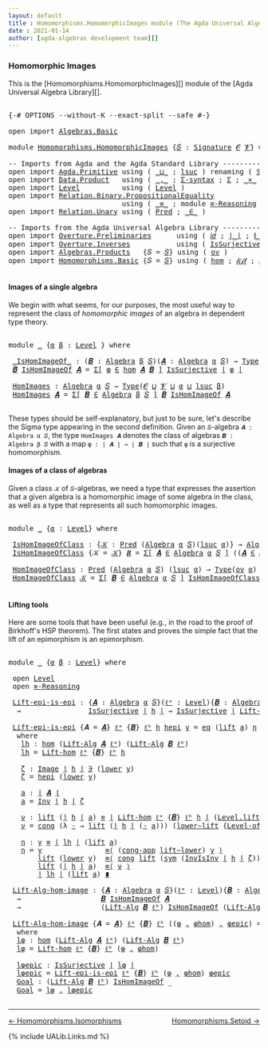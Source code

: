 ```yaml
---
layout: default
title : Homomorphisms.HomomorphicImages module (The Agda Universal Algebra Library)
date : 2021-01-14
author: [agda-algebras development team][]
---
```


### <a id="homomorphic-images">Homomorphic Images</a>

This is the [Homomorphisms.HomomorphicImages][] module of the [Agda Universal Algebra Library][].

<pre class="Agda">

<a id="339" class="Symbol">{-#</a> <a id="343" class="Keyword">OPTIONS</a> <a id="351" class="Pragma">--without-K</a> <a id="363" class="Pragma">--exact-split</a> <a id="377" class="Pragma">--safe</a> <a id="384" class="Symbol">#-}</a>

<a id="389" class="Keyword">open</a> <a id="394" class="Keyword">import</a> <a id="401" href="Algebras.Basic.html" class="Module">Algebras.Basic</a>

<a id="417" class="Keyword">module</a> <a id="424" href="Homomorphisms.HomomorphicImages.html" class="Module">Homomorphisms.HomomorphicImages</a> <a id="456" class="Symbol">{</a><a id="457" href="Homomorphisms.HomomorphicImages.html#457" class="Bound">𝑆</a> <a id="459" class="Symbol">:</a> <a id="461" href="Algebras.Basic.html#3566" class="Function">Signature</a> <a id="471" href="Algebras.Basic.html#1140" class="Generalizable">𝓞</a> <a id="473" href="Algebras.Basic.html#1142" class="Generalizable">𝓥</a><a id="474" class="Symbol">}</a> <a id="476" class="Keyword">where</a>

<a id="483" class="Comment">-- Imports from Agda and the Agda Standard Library ------------------------------------------</a>
<a id="577" class="Keyword">open</a> <a id="582" class="Keyword">import</a> <a id="589" href="Agda.Primitive.html" class="Module">Agda.Primitive</a> <a id="604" class="Keyword">using</a> <a id="610" class="Symbol">(</a> <a id="612" href="Agda.Primitive.html#810" class="Primitive Operator">_⊔_</a> <a id="616" class="Symbol">;</a> <a id="618" href="Agda.Primitive.html#780" class="Primitive">lsuc</a> <a id="623" class="Symbol">)</a> <a id="625" class="Keyword">renaming</a> <a id="634" class="Symbol">(</a> <a id="636" href="Agda.Primitive.html#326" class="Primitive">Set</a> <a id="640" class="Symbol">to</a> <a id="643" class="Primitive">Type</a> <a id="648" class="Symbol">)</a>
<a id="650" class="Keyword">open</a> <a id="655" class="Keyword">import</a> <a id="662" href="Data.Product.html" class="Module">Data.Product</a>   <a id="677" class="Keyword">using</a> <a id="683" class="Symbol">(</a> <a id="685" href="Agda.Builtin.Sigma.html#236" class="InductiveConstructor Operator">_,_</a> <a id="689" class="Symbol">;</a> <a id="691" href="Data.Product.html#916" class="Function">Σ-syntax</a> <a id="700" class="Symbol">;</a> <a id="702" href="Agda.Builtin.Sigma.html#166" class="Record">Σ</a> <a id="704" class="Symbol">;</a> <a id="706" href="Data.Product.html#1167" class="Function Operator">_×_</a> <a id="710" class="Symbol">)</a>
<a id="712" class="Keyword">open</a> <a id="717" class="Keyword">import</a> <a id="724" href="Level.html" class="Module">Level</a>          <a id="739" class="Keyword">using</a> <a id="745" class="Symbol">(</a> <a id="747" href="Agda.Primitive.html#597" class="Postulate">Level</a> <a id="753" class="Symbol">)</a>
<a id="755" class="Keyword">open</a> <a id="760" class="Keyword">import</a> <a id="767" href="Relation.Binary.PropositionalEquality.html" class="Module">Relation.Binary.PropositionalEquality</a>
                           <a id="832" class="Keyword">using</a> <a id="838" class="Symbol">(</a> <a id="840" href="Agda.Builtin.Equality.html#151" class="Datatype Operator">_≡_</a> <a id="844" class="Symbol">;</a> <a id="846" class="Keyword">module</a> <a id="853" href="Relation.Binary.PropositionalEquality.Core.html#2708" class="Module">≡-Reasoning</a> <a id="865" class="Symbol">;</a> <a id="867" href="Relation.Binary.PropositionalEquality.Core.html#1130" class="Function">cong</a> <a id="872" class="Symbol">;</a> <a id="874" href="Relation.Binary.PropositionalEquality.Core.html#1461" class="Function">cong-app</a> <a id="883" class="Symbol">;</a> <a id="885" href="Relation.Binary.PropositionalEquality.Core.html#1684" class="Function">sym</a> <a id="889" class="Symbol">)</a>
<a id="891" class="Keyword">open</a> <a id="896" class="Keyword">import</a> <a id="903" href="Relation.Unary.html" class="Module">Relation.Unary</a> <a id="918" class="Keyword">using</a> <a id="924" class="Symbol">(</a> <a id="926" href="Relation.Unary.html#1101" class="Function">Pred</a> <a id="931" class="Symbol">;</a> <a id="933" href="Relation.Unary.html#1523" class="Function Operator">_∈_</a> <a id="937" class="Symbol">)</a>

<a id="940" class="Comment">-- Imports from the Agda Universal Algebra Library ------------------------------------------</a>
<a id="1034" class="Keyword">open</a> <a id="1039" class="Keyword">import</a> <a id="1046" href="Overture.Preliminaries.html" class="Module">Overture.Preliminaries</a>      <a id="1074" class="Keyword">using</a> <a id="1080" class="Symbol">(</a> <a id="1082" href="Overture.Preliminaries.html#5330" class="Function">𝑖𝑑</a> <a id="1085" class="Symbol">;</a> <a id="1087" href="Overture.Preliminaries.html#4227" class="Function Operator">∣_∣</a> <a id="1091" class="Symbol">;</a> <a id="1093" href="Overture.Preliminaries.html#4265" class="Function Operator">∥_∥</a> <a id="1097" class="Symbol">;</a> <a id="1099" href="Overture.Preliminaries.html#8640" class="Function">lower∼lift</a> <a id="1110" class="Symbol">;</a> <a id="1112" href="Overture.Preliminaries.html#8564" class="Function">lift∼lower</a> <a id="1123" class="Symbol">)</a>
<a id="1125" class="Keyword">open</a> <a id="1130" class="Keyword">import</a> <a id="1137" href="Overture.Inverses.html" class="Module">Overture.Inverses</a>           <a id="1165" class="Keyword">using</a> <a id="1171" class="Symbol">(</a> <a id="1173" href="Overture.Inverses.html#3317" class="Function">IsSurjective</a> <a id="1186" class="Symbol">;</a> <a id="1188" href="Overture.Inverses.html#1261" class="Datatype Operator">Image_∋_</a> <a id="1197" class="Symbol">;</a> <a id="1199" href="Overture.Inverses.html#1861" class="Function">Inv</a> <a id="1203" class="Symbol">;</a> <a id="1205" href="Overture.Inverses.html#2024" class="Function">InvIsInv</a> <a id="1214" class="Symbol">;</a> <a id="1216" href="Overture.Inverses.html#1309" class="InductiveConstructor">eq</a> <a id="1219" class="Symbol">)</a>
<a id="1221" class="Keyword">open</a> <a id="1226" class="Keyword">import</a> <a id="1233" href="Algebras.Products.html" class="Module">Algebras.Products</a>   <a id="1253" class="Symbol">{</a><a id="1254" class="Argument">𝑆</a> <a id="1256" class="Symbol">=</a> <a id="1258" href="Homomorphisms.HomomorphicImages.html#457" class="Bound">𝑆</a><a id="1259" class="Symbol">}</a> <a id="1261" class="Keyword">using</a> <a id="1267" class="Symbol">(</a> <a id="1269" href="Algebras.Products.html#2982" class="Function">ov</a> <a id="1272" class="Symbol">)</a>
<a id="1274" class="Keyword">open</a> <a id="1279" class="Keyword">import</a> <a id="1286" href="Homomorphisms.Basic.html" class="Module">Homomorphisms.Basic</a> <a id="1306" class="Symbol">{</a><a id="1307" class="Argument">𝑆</a> <a id="1309" class="Symbol">=</a> <a id="1311" href="Homomorphisms.HomomorphicImages.html#457" class="Bound">𝑆</a><a id="1312" class="Symbol">}</a> <a id="1314" class="Keyword">using</a> <a id="1320" class="Symbol">(</a> <a id="1322" href="Homomorphisms.Basic.html#3096" class="Function">hom</a> <a id="1326" class="Symbol">;</a> <a id="1328" href="Homomorphisms.Basic.html#4588" class="Function">𝓁𝒾𝒻𝓉</a> <a id="1333" class="Symbol">;</a> <a id="1335" href="Homomorphisms.Basic.html#4677" class="Function">𝓁ℴ𝓌ℯ𝓇</a> <a id="1341" class="Symbol">;</a> <a id="1343" href="Homomorphisms.Basic.html#4770" class="Function">Lift-hom</a> <a id="1352" class="Symbol">)</a>

</pre>


#### <a id="images-of-a-single-algebra">Images of a single algebra</a>

We begin with what seems, for our purposes, the most useful way to represent the class of *homomorphic images* of an algebra in dependent type theory.

<pre class="Agda">

<a id="1606" class="Keyword">module</a> <a id="1613" href="Homomorphisms.HomomorphicImages.html#1613" class="Module">_</a> <a id="1615" class="Symbol">{</a><a id="1616" href="Homomorphisms.HomomorphicImages.html#1616" class="Bound">α</a> <a id="1618" href="Homomorphisms.HomomorphicImages.html#1618" class="Bound">β</a> <a id="1620" class="Symbol">:</a> <a id="1622" href="Agda.Primitive.html#597" class="Postulate">Level</a> <a id="1628" class="Symbol">}</a> <a id="1630" class="Keyword">where</a>

 <a id="1638" href="Homomorphisms.HomomorphicImages.html#1638" class="Function Operator">_IsHomImageOf_</a> <a id="1653" class="Symbol">:</a> <a id="1655" class="Symbol">(</a><a id="1656" href="Homomorphisms.HomomorphicImages.html#1656" class="Bound">𝑩</a> <a id="1658" class="Symbol">:</a> <a id="1660" href="Algebras.Basic.html#6008" class="Function">Algebra</a> <a id="1668" href="Homomorphisms.HomomorphicImages.html#1618" class="Bound">β</a> <a id="1670" href="Homomorphisms.HomomorphicImages.html#457" class="Bound">𝑆</a><a id="1671" class="Symbol">)(</a><a id="1673" href="Homomorphisms.HomomorphicImages.html#1673" class="Bound">𝑨</a> <a id="1675" class="Symbol">:</a> <a id="1677" href="Algebras.Basic.html#6008" class="Function">Algebra</a> <a id="1685" href="Homomorphisms.HomomorphicImages.html#1616" class="Bound">α</a> <a id="1687" href="Homomorphisms.HomomorphicImages.html#457" class="Bound">𝑆</a><a id="1688" class="Symbol">)</a> <a id="1690" class="Symbol">→</a> <a id="1692" href="Homomorphisms.HomomorphicImages.html#643" class="Primitive">Type</a> <a id="1697" class="Symbol">_</a>
 <a id="1700" href="Homomorphisms.HomomorphicImages.html#1700" class="Bound">𝑩</a> <a id="1702" href="Homomorphisms.HomomorphicImages.html#1638" class="Function Operator">IsHomImageOf</a> <a id="1715" href="Homomorphisms.HomomorphicImages.html#1715" class="Bound">𝑨</a> <a id="1717" class="Symbol">=</a> <a id="1719" href="Data.Product.html#916" class="Function">Σ[</a> <a id="1722" href="Homomorphisms.HomomorphicImages.html#1722" class="Bound">φ</a> <a id="1724" href="Data.Product.html#916" class="Function">∈</a> <a id="1726" href="Homomorphisms.Basic.html#3096" class="Function">hom</a> <a id="1730" href="Homomorphisms.HomomorphicImages.html#1715" class="Bound">𝑨</a> <a id="1732" href="Homomorphisms.HomomorphicImages.html#1700" class="Bound">𝑩</a> <a id="1734" href="Data.Product.html#916" class="Function">]</a> <a id="1736" href="Overture.Inverses.html#3317" class="Function">IsSurjective</a> <a id="1749" href="Overture.Preliminaries.html#4227" class="Function Operator">∣</a> <a id="1751" href="Homomorphisms.HomomorphicImages.html#1722" class="Bound">φ</a> <a id="1753" href="Overture.Preliminaries.html#4227" class="Function Operator">∣</a>

 <a id="1757" href="Homomorphisms.HomomorphicImages.html#1757" class="Function">HomImages</a> <a id="1767" class="Symbol">:</a> <a id="1769" href="Algebras.Basic.html#6008" class="Function">Algebra</a> <a id="1777" href="Homomorphisms.HomomorphicImages.html#1616" class="Bound">α</a> <a id="1779" href="Homomorphisms.HomomorphicImages.html#457" class="Bound">𝑆</a> <a id="1781" class="Symbol">→</a> <a id="1783" href="Homomorphisms.HomomorphicImages.html#643" class="Primitive">Type</a><a id="1787" class="Symbol">(</a><a id="1788" href="Homomorphisms.HomomorphicImages.html#471" class="Bound">𝓞</a> <a id="1790" href="Agda.Primitive.html#810" class="Primitive Operator">⊔</a> <a id="1792" href="Homomorphisms.HomomorphicImages.html#473" class="Bound">𝓥</a> <a id="1794" href="Agda.Primitive.html#810" class="Primitive Operator">⊔</a> <a id="1796" href="Homomorphisms.HomomorphicImages.html#1616" class="Bound">α</a> <a id="1798" href="Agda.Primitive.html#810" class="Primitive Operator">⊔</a> <a id="1800" href="Agda.Primitive.html#780" class="Primitive">lsuc</a> <a id="1805" href="Homomorphisms.HomomorphicImages.html#1618" class="Bound">β</a><a id="1806" class="Symbol">)</a>
 <a id="1809" href="Homomorphisms.HomomorphicImages.html#1757" class="Function">HomImages</a> <a id="1819" href="Homomorphisms.HomomorphicImages.html#1819" class="Bound">𝑨</a> <a id="1821" class="Symbol">=</a> <a id="1823" href="Data.Product.html#916" class="Function">Σ[</a> <a id="1826" href="Homomorphisms.HomomorphicImages.html#1826" class="Bound">𝑩</a> <a id="1828" href="Data.Product.html#916" class="Function">∈</a> <a id="1830" href="Algebras.Basic.html#6008" class="Function">Algebra</a> <a id="1838" href="Homomorphisms.HomomorphicImages.html#1618" class="Bound">β</a> <a id="1840" href="Homomorphisms.HomomorphicImages.html#457" class="Bound">𝑆</a> <a id="1842" href="Data.Product.html#916" class="Function">]</a> <a id="1844" href="Homomorphisms.HomomorphicImages.html#1826" class="Bound">𝑩</a> <a id="1846" href="Homomorphisms.HomomorphicImages.html#1638" class="Function Operator">IsHomImageOf</a> <a id="1859" href="Homomorphisms.HomomorphicImages.html#1819" class="Bound">𝑨</a>

</pre>

These types should be self-explanatory, but just to be sure, let's describe the Sigma type appearing in the second definition. Given an `𝑆`-algebra `𝑨 : Algebra α 𝑆`, the type `HomImages 𝑨` denotes the class of algebras `𝑩 : Algebra β 𝑆` with a map `φ : ∣ 𝑨 ∣ → ∣ 𝑩 ∣` such that `φ` is a surjective homomorphism.



#### <a id="images-of-a-class-of-algebras">Images of a class of algebras</a>

Given a class `𝒦` of `𝑆`-algebras, we need a type that expresses the assertion that a given algebra is a homomorphic image of some algebra in the class, as well as a type that represents all such homomorphic images.

<pre class="Agda">

<a id="2499" class="Keyword">module</a> <a id="2506" href="Homomorphisms.HomomorphicImages.html#2506" class="Module">_</a> <a id="2508" class="Symbol">{</a><a id="2509" href="Homomorphisms.HomomorphicImages.html#2509" class="Bound">α</a> <a id="2511" class="Symbol">:</a> <a id="2513" href="Agda.Primitive.html#597" class="Postulate">Level</a><a id="2518" class="Symbol">}</a> <a id="2520" class="Keyword">where</a>

 <a id="2528" href="Homomorphisms.HomomorphicImages.html#2528" class="Function">IsHomImageOfClass</a> <a id="2546" class="Symbol">:</a> <a id="2548" class="Symbol">{</a><a id="2549" href="Homomorphisms.HomomorphicImages.html#2549" class="Bound">𝒦</a> <a id="2551" class="Symbol">:</a> <a id="2553" href="Relation.Unary.html#1101" class="Function">Pred</a> <a id="2558" class="Symbol">(</a><a id="2559" href="Algebras.Basic.html#6008" class="Function">Algebra</a> <a id="2567" href="Homomorphisms.HomomorphicImages.html#2509" class="Bound">α</a> <a id="2569" href="Homomorphisms.HomomorphicImages.html#457" class="Bound">𝑆</a><a id="2570" class="Symbol">)(</a><a id="2572" href="Agda.Primitive.html#780" class="Primitive">lsuc</a> <a id="2577" href="Homomorphisms.HomomorphicImages.html#2509" class="Bound">α</a><a id="2578" class="Symbol">)}</a> <a id="2581" class="Symbol">→</a> <a id="2583" href="Algebras.Basic.html#6008" class="Function">Algebra</a> <a id="2591" href="Homomorphisms.HomomorphicImages.html#2509" class="Bound">α</a> <a id="2593" href="Homomorphisms.HomomorphicImages.html#457" class="Bound">𝑆</a> <a id="2595" class="Symbol">→</a> <a id="2597" href="Homomorphisms.HomomorphicImages.html#643" class="Primitive">Type</a><a id="2601" class="Symbol">(</a><a id="2602" href="Algebras.Products.html#2982" class="Function">ov</a> <a id="2605" href="Homomorphisms.HomomorphicImages.html#2509" class="Bound">α</a><a id="2606" class="Symbol">)</a>
 <a id="2609" href="Homomorphisms.HomomorphicImages.html#2528" class="Function">IsHomImageOfClass</a> <a id="2627" class="Symbol">{</a><a id="2628" class="Argument">𝒦</a> <a id="2630" class="Symbol">=</a> <a id="2632" href="Homomorphisms.HomomorphicImages.html#2632" class="Bound">𝒦</a><a id="2633" class="Symbol">}</a> <a id="2635" href="Homomorphisms.HomomorphicImages.html#2635" class="Bound">𝑩</a> <a id="2637" class="Symbol">=</a> <a id="2639" href="Data.Product.html#916" class="Function">Σ[</a> <a id="2642" href="Homomorphisms.HomomorphicImages.html#2642" class="Bound">𝑨</a> <a id="2644" href="Data.Product.html#916" class="Function">∈</a> <a id="2646" href="Algebras.Basic.html#6008" class="Function">Algebra</a> <a id="2654" href="Homomorphisms.HomomorphicImages.html#2509" class="Bound">α</a> <a id="2656" href="Homomorphisms.HomomorphicImages.html#457" class="Bound">𝑆</a> <a id="2658" href="Data.Product.html#916" class="Function">]</a> <a id="2660" class="Symbol">((</a><a id="2662" href="Homomorphisms.HomomorphicImages.html#2642" class="Bound">𝑨</a> <a id="2664" href="Relation.Unary.html#1523" class="Function Operator">∈</a> <a id="2666" href="Homomorphisms.HomomorphicImages.html#2632" class="Bound">𝒦</a><a id="2667" class="Symbol">)</a> <a id="2669" href="Data.Product.html#1167" class="Function Operator">×</a> <a id="2671" class="Symbol">(</a><a id="2672" href="Homomorphisms.HomomorphicImages.html#2635" class="Bound">𝑩</a> <a id="2674" href="Homomorphisms.HomomorphicImages.html#1638" class="Function Operator">IsHomImageOf</a> <a id="2687" href="Homomorphisms.HomomorphicImages.html#2642" class="Bound">𝑨</a><a id="2688" class="Symbol">))</a>

 <a id="2693" href="Homomorphisms.HomomorphicImages.html#2693" class="Function">HomImageOfClass</a> <a id="2709" class="Symbol">:</a> <a id="2711" href="Relation.Unary.html#1101" class="Function">Pred</a> <a id="2716" class="Symbol">(</a><a id="2717" href="Algebras.Basic.html#6008" class="Function">Algebra</a> <a id="2725" href="Homomorphisms.HomomorphicImages.html#2509" class="Bound">α</a> <a id="2727" href="Homomorphisms.HomomorphicImages.html#457" class="Bound">𝑆</a><a id="2728" class="Symbol">)</a> <a id="2730" class="Symbol">(</a><a id="2731" href="Agda.Primitive.html#780" class="Primitive">lsuc</a> <a id="2736" href="Homomorphisms.HomomorphicImages.html#2509" class="Bound">α</a><a id="2737" class="Symbol">)</a> <a id="2739" class="Symbol">→</a> <a id="2741" href="Homomorphisms.HomomorphicImages.html#643" class="Primitive">Type</a><a id="2745" class="Symbol">(</a><a id="2746" href="Algebras.Products.html#2982" class="Function">ov</a> <a id="2749" href="Homomorphisms.HomomorphicImages.html#2509" class="Bound">α</a><a id="2750" class="Symbol">)</a>
 <a id="2753" href="Homomorphisms.HomomorphicImages.html#2693" class="Function">HomImageOfClass</a> <a id="2769" href="Homomorphisms.HomomorphicImages.html#2769" class="Bound">𝒦</a> <a id="2771" class="Symbol">=</a> <a id="2773" href="Data.Product.html#916" class="Function">Σ[</a> <a id="2776" href="Homomorphisms.HomomorphicImages.html#2776" class="Bound">𝑩</a> <a id="2778" href="Data.Product.html#916" class="Function">∈</a> <a id="2780" href="Algebras.Basic.html#6008" class="Function">Algebra</a> <a id="2788" href="Homomorphisms.HomomorphicImages.html#2509" class="Bound">α</a> <a id="2790" href="Homomorphisms.HomomorphicImages.html#457" class="Bound">𝑆</a> <a id="2792" href="Data.Product.html#916" class="Function">]</a> <a id="2794" href="Homomorphisms.HomomorphicImages.html#2528" class="Function">IsHomImageOfClass</a><a id="2811" class="Symbol">{</a><a id="2812" href="Homomorphisms.HomomorphicImages.html#2769" class="Bound">𝒦</a><a id="2813" class="Symbol">}</a> <a id="2815" href="Homomorphisms.HomomorphicImages.html#2776" class="Bound">𝑩</a>

</pre>



#### <a id="lifting-tools">Lifting tools</a>

Here are some tools that have been useful (e.g., in the road to the proof of Birkhoff's HSP theorem). The first states and proves the simple fact that the lift of an epimorphism is an epimorphism.

<pre class="Agda">

<a id="3090" class="Keyword">module</a> <a id="3097" href="Homomorphisms.HomomorphicImages.html#3097" class="Module">_</a> <a id="3099" class="Symbol">{</a><a id="3100" href="Homomorphisms.HomomorphicImages.html#3100" class="Bound">α</a> <a id="3102" href="Homomorphisms.HomomorphicImages.html#3102" class="Bound">β</a> <a id="3104" class="Symbol">:</a> <a id="3106" href="Agda.Primitive.html#597" class="Postulate">Level</a><a id="3111" class="Symbol">}</a> <a id="3113" class="Keyword">where</a>

 <a id="3121" class="Keyword">open</a> <a id="3126" href="Level.html" class="Module">Level</a>
 <a id="3133" class="Keyword">open</a> <a id="3138" href="Relation.Binary.PropositionalEquality.Core.html#2708" class="Module">≡-Reasoning</a>

 <a id="3152" href="Homomorphisms.HomomorphicImages.html#3152" class="Function">Lift-epi-is-epi</a> <a id="3168" class="Symbol">:</a> <a id="3170" class="Symbol">{</a><a id="3171" href="Homomorphisms.HomomorphicImages.html#3171" class="Bound">𝑨</a> <a id="3173" class="Symbol">:</a> <a id="3175" href="Algebras.Basic.html#6008" class="Function">Algebra</a> <a id="3183" href="Homomorphisms.HomomorphicImages.html#3100" class="Bound">α</a> <a id="3185" href="Homomorphisms.HomomorphicImages.html#457" class="Bound">𝑆</a><a id="3186" class="Symbol">}(</a><a id="3188" href="Homomorphisms.HomomorphicImages.html#3188" class="Bound">ℓᵃ</a> <a id="3191" class="Symbol">:</a> <a id="3193" href="Agda.Primitive.html#597" class="Postulate">Level</a><a id="3198" class="Symbol">){</a><a id="3200" href="Homomorphisms.HomomorphicImages.html#3200" class="Bound">𝑩</a> <a id="3202" class="Symbol">:</a> <a id="3204" href="Algebras.Basic.html#6008" class="Function">Algebra</a> <a id="3212" href="Homomorphisms.HomomorphicImages.html#3102" class="Bound">β</a> <a id="3214" href="Homomorphisms.HomomorphicImages.html#457" class="Bound">𝑆</a><a id="3215" class="Symbol">}(</a><a id="3217" href="Homomorphisms.HomomorphicImages.html#3217" class="Bound">ℓᵇ</a> <a id="3220" class="Symbol">:</a> <a id="3222" href="Agda.Primitive.html#597" class="Postulate">Level</a><a id="3227" class="Symbol">)(</a><a id="3229" href="Homomorphisms.HomomorphicImages.html#3229" class="Bound">h</a> <a id="3231" class="Symbol">:</a> <a id="3233" href="Homomorphisms.Basic.html#3096" class="Function">hom</a> <a id="3237" href="Homomorphisms.HomomorphicImages.html#3171" class="Bound">𝑨</a> <a id="3239" href="Homomorphisms.HomomorphicImages.html#3200" class="Bound">𝑩</a><a id="3240" class="Symbol">)</a>
  <a id="3244" class="Symbol">→</a>                <a id="3261" href="Overture.Inverses.html#3317" class="Function">IsSurjective</a> <a id="3274" href="Overture.Preliminaries.html#4227" class="Function Operator">∣</a> <a id="3276" href="Homomorphisms.HomomorphicImages.html#3229" class="Bound">h</a> <a id="3278" href="Overture.Preliminaries.html#4227" class="Function Operator">∣</a> <a id="3280" class="Symbol">→</a> <a id="3282" href="Overture.Inverses.html#3317" class="Function">IsSurjective</a> <a id="3295" href="Overture.Preliminaries.html#4227" class="Function Operator">∣</a> <a id="3297" href="Homomorphisms.Basic.html#4770" class="Function">Lift-hom</a> <a id="3306" href="Homomorphisms.HomomorphicImages.html#3188" class="Bound">ℓᵃ</a> <a id="3309" class="Symbol">{</a><a id="3310" href="Homomorphisms.HomomorphicImages.html#3200" class="Bound">𝑩</a><a id="3311" class="Symbol">}</a> <a id="3313" href="Homomorphisms.HomomorphicImages.html#3217" class="Bound">ℓᵇ</a> <a id="3316" href="Homomorphisms.HomomorphicImages.html#3229" class="Bound">h</a> <a id="3318" href="Overture.Preliminaries.html#4227" class="Function Operator">∣</a>

 <a id="3322" href="Homomorphisms.HomomorphicImages.html#3152" class="Function">Lift-epi-is-epi</a> <a id="3338" class="Symbol">{</a><a id="3339" class="Argument">𝑨</a> <a id="3341" class="Symbol">=</a> <a id="3343" href="Homomorphisms.HomomorphicImages.html#3343" class="Bound">𝑨</a><a id="3344" class="Symbol">}</a> <a id="3346" href="Homomorphisms.HomomorphicImages.html#3346" class="Bound">ℓᵃ</a> <a id="3349" class="Symbol">{</a><a id="3350" href="Homomorphisms.HomomorphicImages.html#3350" class="Bound">𝑩</a><a id="3351" class="Symbol">}</a> <a id="3353" href="Homomorphisms.HomomorphicImages.html#3353" class="Bound">ℓᵇ</a> <a id="3356" href="Homomorphisms.HomomorphicImages.html#3356" class="Bound">h</a> <a id="3358" href="Homomorphisms.HomomorphicImages.html#3358" class="Bound">hepi</a> <a id="3363" href="Homomorphisms.HomomorphicImages.html#3363" class="Bound">y</a> <a id="3365" class="Symbol">=</a> <a id="3367" href="Overture.Inverses.html#1309" class="InductiveConstructor">eq</a> <a id="3370" class="Symbol">(</a><a id="3371" href="Level.html#457" class="InductiveConstructor">lift</a> <a id="3376" href="Homomorphisms.HomomorphicImages.html#3520" class="Function">a</a><a id="3377" class="Symbol">)</a> <a id="3379" href="Homomorphisms.HomomorphicImages.html#3694" class="Function">η</a>
  <a id="3383" class="Keyword">where</a>
   <a id="3392" href="Homomorphisms.HomomorphicImages.html#3392" class="Function">lh</a> <a id="3395" class="Symbol">:</a> <a id="3397" href="Homomorphisms.Basic.html#3096" class="Function">hom</a> <a id="3401" class="Symbol">(</a><a id="3402" href="Algebras.Basic.html#10499" class="Function">Lift-Alg</a> <a id="3411" href="Homomorphisms.HomomorphicImages.html#3343" class="Bound">𝑨</a> <a id="3413" href="Homomorphisms.HomomorphicImages.html#3346" class="Bound">ℓᵃ</a><a id="3415" class="Symbol">)</a> <a id="3417" class="Symbol">(</a><a id="3418" href="Algebras.Basic.html#10499" class="Function">Lift-Alg</a> <a id="3427" href="Homomorphisms.HomomorphicImages.html#3350" class="Bound">𝑩</a> <a id="3429" href="Homomorphisms.HomomorphicImages.html#3353" class="Bound">ℓᵇ</a><a id="3431" class="Symbol">)</a>
   <a id="3436" href="Homomorphisms.HomomorphicImages.html#3392" class="Function">lh</a> <a id="3439" class="Symbol">=</a> <a id="3441" href="Homomorphisms.Basic.html#4770" class="Function">Lift-hom</a> <a id="3450" href="Homomorphisms.HomomorphicImages.html#3346" class="Bound">ℓᵃ</a> <a id="3453" class="Symbol">{</a><a id="3454" href="Homomorphisms.HomomorphicImages.html#3350" class="Bound">𝑩</a><a id="3455" class="Symbol">}</a> <a id="3457" href="Homomorphisms.HomomorphicImages.html#3353" class="Bound">ℓᵇ</a> <a id="3460" href="Homomorphisms.HomomorphicImages.html#3356" class="Bound">h</a>

   <a id="3466" href="Homomorphisms.HomomorphicImages.html#3466" class="Function">ζ</a> <a id="3468" class="Symbol">:</a> <a id="3470" href="Overture.Inverses.html#1261" class="Datatype Operator">Image</a> <a id="3476" href="Overture.Preliminaries.html#4227" class="Function Operator">∣</a> <a id="3478" href="Homomorphisms.HomomorphicImages.html#3356" class="Bound">h</a> <a id="3480" href="Overture.Preliminaries.html#4227" class="Function Operator">∣</a> <a id="3482" href="Overture.Inverses.html#1261" class="Datatype Operator">∋</a> <a id="3484" class="Symbol">(</a><a id="3485" href="Level.html#470" class="Field">lower</a> <a id="3491" href="Homomorphisms.HomomorphicImages.html#3363" class="Bound">y</a><a id="3492" class="Symbol">)</a>
   <a id="3497" href="Homomorphisms.HomomorphicImages.html#3466" class="Function">ζ</a> <a id="3499" class="Symbol">=</a> <a id="3501" href="Homomorphisms.HomomorphicImages.html#3358" class="Bound">hepi</a> <a id="3506" class="Symbol">(</a><a id="3507" href="Level.html#470" class="Field">lower</a> <a id="3513" href="Homomorphisms.HomomorphicImages.html#3363" class="Bound">y</a><a id="3514" class="Symbol">)</a>

   <a id="3520" href="Homomorphisms.HomomorphicImages.html#3520" class="Function">a</a> <a id="3522" class="Symbol">:</a> <a id="3524" href="Overture.Preliminaries.html#4227" class="Function Operator">∣</a> <a id="3526" href="Homomorphisms.HomomorphicImages.html#3343" class="Bound">𝑨</a> <a id="3528" href="Overture.Preliminaries.html#4227" class="Function Operator">∣</a>
   <a id="3533" href="Homomorphisms.HomomorphicImages.html#3520" class="Function">a</a> <a id="3535" class="Symbol">=</a> <a id="3537" href="Overture.Inverses.html#1861" class="Function">Inv</a> <a id="3541" href="Overture.Preliminaries.html#4227" class="Function Operator">∣</a> <a id="3543" href="Homomorphisms.HomomorphicImages.html#3356" class="Bound">h</a> <a id="3545" href="Overture.Preliminaries.html#4227" class="Function Operator">∣</a> <a id="3547" href="Homomorphisms.HomomorphicImages.html#3466" class="Function">ζ</a>

   <a id="3553" href="Homomorphisms.HomomorphicImages.html#3553" class="Function">ν</a> <a id="3555" class="Symbol">:</a> <a id="3557" href="Level.html#457" class="InductiveConstructor">lift</a> <a id="3562" class="Symbol">(</a><a id="3563" href="Overture.Preliminaries.html#4227" class="Function Operator">∣</a> <a id="3565" href="Homomorphisms.HomomorphicImages.html#3356" class="Bound">h</a> <a id="3567" href="Overture.Preliminaries.html#4227" class="Function Operator">∣</a> <a id="3569" href="Homomorphisms.HomomorphicImages.html#3520" class="Function">a</a><a id="3570" class="Symbol">)</a> <a id="3572" href="Agda.Builtin.Equality.html#151" class="Datatype Operator">≡</a> <a id="3574" href="Overture.Preliminaries.html#4227" class="Function Operator">∣</a> <a id="3576" href="Homomorphisms.Basic.html#4770" class="Function">Lift-hom</a> <a id="3585" href="Homomorphisms.HomomorphicImages.html#3346" class="Bound">ℓᵃ</a> <a id="3588" class="Symbol">{</a><a id="3589" href="Homomorphisms.HomomorphicImages.html#3350" class="Bound">𝑩</a><a id="3590" class="Symbol">}</a> <a id="3592" href="Homomorphisms.HomomorphicImages.html#3353" class="Bound">ℓᵇ</a> <a id="3595" href="Homomorphisms.HomomorphicImages.html#3356" class="Bound">h</a> <a id="3597" href="Overture.Preliminaries.html#4227" class="Function Operator">∣</a> <a id="3599" class="Symbol">(</a><a id="3600" href="Level.html#457" class="InductiveConstructor">Level.lift</a> <a id="3611" href="Homomorphisms.HomomorphicImages.html#3520" class="Function">a</a><a id="3612" class="Symbol">)</a>
   <a id="3617" href="Homomorphisms.HomomorphicImages.html#3553" class="Function">ν</a> <a id="3619" class="Symbol">=</a> <a id="3621" href="Relation.Binary.PropositionalEquality.Core.html#1130" class="Function">cong</a> <a id="3626" class="Symbol">(λ</a> <a id="3629" href="Homomorphisms.HomomorphicImages.html#3629" class="Bound">-</a> <a id="3631" class="Symbol">→</a> <a id="3633" href="Level.html#457" class="InductiveConstructor">lift</a> <a id="3638" class="Symbol">(</a><a id="3639" href="Overture.Preliminaries.html#4227" class="Function Operator">∣</a> <a id="3641" href="Homomorphisms.HomomorphicImages.html#3356" class="Bound">h</a> <a id="3643" href="Overture.Preliminaries.html#4227" class="Function Operator">∣</a> <a id="3645" class="Symbol">(</a><a id="3646" href="Homomorphisms.HomomorphicImages.html#3629" class="Bound">-</a> <a id="3648" href="Homomorphisms.HomomorphicImages.html#3520" class="Function">a</a><a id="3649" class="Symbol">)))</a> <a id="3653" class="Symbol">(</a><a id="3654" href="Overture.Preliminaries.html#8640" class="Function">lower∼lift</a> <a id="3665" class="Symbol">{</a><a id="3666" href="Algebras.Basic.html#9725" class="Function">Level-of-Carrier</a> <a id="3683" href="Homomorphisms.HomomorphicImages.html#3343" class="Bound">𝑨</a><a id="3684" class="Symbol">}{</a><a id="3686" href="Homomorphisms.HomomorphicImages.html#3102" class="Bound">β</a><a id="3687" class="Symbol">})</a>

   <a id="3694" href="Homomorphisms.HomomorphicImages.html#3694" class="Function">η</a> <a id="3696" class="Symbol">:</a> <a id="3698" href="Homomorphisms.HomomorphicImages.html#3363" class="Bound">y</a> <a id="3700" href="Agda.Builtin.Equality.html#151" class="Datatype Operator">≡</a> <a id="3702" href="Overture.Preliminaries.html#4227" class="Function Operator">∣</a> <a id="3704" href="Homomorphisms.HomomorphicImages.html#3392" class="Function">lh</a> <a id="3707" href="Overture.Preliminaries.html#4227" class="Function Operator">∣</a> <a id="3709" class="Symbol">(</a><a id="3710" href="Level.html#457" class="InductiveConstructor">lift</a> <a id="3715" href="Homomorphisms.HomomorphicImages.html#3520" class="Function">a</a><a id="3716" class="Symbol">)</a>
   <a id="3721" href="Homomorphisms.HomomorphicImages.html#3694" class="Function">η</a> <a id="3723" class="Symbol">=</a> <a id="3725" href="Homomorphisms.HomomorphicImages.html#3363" class="Bound">y</a>               <a id="3741" href="Relation.Binary.PropositionalEquality.Core.html#2923" class="Function">≡⟨</a> <a id="3744" class="Symbol">(</a><a id="3745" href="Relation.Binary.PropositionalEquality.Core.html#1461" class="Function">cong-app</a> <a id="3754" href="Overture.Preliminaries.html#8564" class="Function">lift∼lower</a><a id="3764" class="Symbol">)</a> <a id="3766" href="Homomorphisms.HomomorphicImages.html#3363" class="Bound">y</a> <a id="3768" href="Relation.Binary.PropositionalEquality.Core.html#2923" class="Function">⟩</a>
       <a id="3777" href="Level.html#457" class="InductiveConstructor">lift</a> <a id="3782" class="Symbol">(</a><a id="3783" href="Level.html#470" class="Field">lower</a> <a id="3789" href="Homomorphisms.HomomorphicImages.html#3363" class="Bound">y</a><a id="3790" class="Symbol">)</a>  <a id="3793" href="Relation.Binary.PropositionalEquality.Core.html#2923" class="Function">≡⟨</a> <a id="3796" href="Relation.Binary.PropositionalEquality.Core.html#1130" class="Function">cong</a> <a id="3801" href="Level.html#457" class="InductiveConstructor">lift</a> <a id="3806" class="Symbol">(</a><a id="3807" href="Relation.Binary.PropositionalEquality.Core.html#1684" class="Function">sym</a> <a id="3811" class="Symbol">(</a><a id="3812" href="Overture.Inverses.html#2024" class="Function">InvIsInv</a> <a id="3821" href="Overture.Preliminaries.html#4227" class="Function Operator">∣</a> <a id="3823" href="Homomorphisms.HomomorphicImages.html#3356" class="Bound">h</a> <a id="3825" href="Overture.Preliminaries.html#4227" class="Function Operator">∣</a> <a id="3827" href="Homomorphisms.HomomorphicImages.html#3466" class="Function">ζ</a><a id="3828" class="Symbol">))</a> <a id="3831" href="Relation.Binary.PropositionalEquality.Core.html#2923" class="Function">⟩</a>
       <a id="3840" href="Level.html#457" class="InductiveConstructor">lift</a> <a id="3845" class="Symbol">(</a><a id="3846" href="Overture.Preliminaries.html#4227" class="Function Operator">∣</a> <a id="3848" href="Homomorphisms.HomomorphicImages.html#3356" class="Bound">h</a> <a id="3850" href="Overture.Preliminaries.html#4227" class="Function Operator">∣</a> <a id="3852" href="Homomorphisms.HomomorphicImages.html#3520" class="Function">a</a><a id="3853" class="Symbol">)</a>  <a id="3856" href="Relation.Binary.PropositionalEquality.Core.html#2923" class="Function">≡⟨</a> <a id="3859" href="Homomorphisms.HomomorphicImages.html#3553" class="Function">ν</a> <a id="3861" href="Relation.Binary.PropositionalEquality.Core.html#2923" class="Function">⟩</a>
       <a id="3870" href="Overture.Preliminaries.html#4227" class="Function Operator">∣</a> <a id="3872" href="Homomorphisms.HomomorphicImages.html#3392" class="Function">lh</a> <a id="3875" href="Overture.Preliminaries.html#4227" class="Function Operator">∣</a> <a id="3877" class="Symbol">(</a><a id="3878" href="Level.html#457" class="InductiveConstructor">lift</a> <a id="3883" href="Homomorphisms.HomomorphicImages.html#3520" class="Function">a</a><a id="3884" class="Symbol">)</a> <a id="3886" href="Relation.Binary.PropositionalEquality.Core.html#3105" class="Function Operator">∎</a>

 <a id="3890" href="Homomorphisms.HomomorphicImages.html#3890" class="Function">Lift-Alg-hom-image</a> <a id="3909" class="Symbol">:</a> <a id="3911" class="Symbol">{</a><a id="3912" href="Homomorphisms.HomomorphicImages.html#3912" class="Bound">𝑨</a> <a id="3914" class="Symbol">:</a> <a id="3916" href="Algebras.Basic.html#6008" class="Function">Algebra</a> <a id="3924" href="Homomorphisms.HomomorphicImages.html#3100" class="Bound">α</a> <a id="3926" href="Homomorphisms.HomomorphicImages.html#457" class="Bound">𝑆</a><a id="3927" class="Symbol">}(</a><a id="3929" href="Homomorphisms.HomomorphicImages.html#3929" class="Bound">ℓᵃ</a> <a id="3932" class="Symbol">:</a> <a id="3934" href="Agda.Primitive.html#597" class="Postulate">Level</a><a id="3939" class="Symbol">){</a><a id="3941" href="Homomorphisms.HomomorphicImages.html#3941" class="Bound">𝑩</a> <a id="3943" class="Symbol">:</a> <a id="3945" href="Algebras.Basic.html#6008" class="Function">Algebra</a> <a id="3953" href="Homomorphisms.HomomorphicImages.html#3102" class="Bound">β</a> <a id="3955" href="Homomorphisms.HomomorphicImages.html#457" class="Bound">𝑆</a><a id="3956" class="Symbol">}(</a><a id="3958" href="Homomorphisms.HomomorphicImages.html#3958" class="Bound">ℓᵇ</a> <a id="3961" class="Symbol">:</a> <a id="3963" href="Agda.Primitive.html#597" class="Postulate">Level</a><a id="3968" class="Symbol">)</a>
  <a id="3972" class="Symbol">→</a>                   <a id="3992" href="Homomorphisms.HomomorphicImages.html#3941" class="Bound">𝑩</a> <a id="3994" href="Homomorphisms.HomomorphicImages.html#1638" class="Function Operator">IsHomImageOf</a> <a id="4007" href="Homomorphisms.HomomorphicImages.html#3912" class="Bound">𝑨</a>
  <a id="4011" class="Symbol">→</a>                   <a id="4031" class="Symbol">(</a><a id="4032" href="Algebras.Basic.html#10499" class="Function">Lift-Alg</a> <a id="4041" href="Homomorphisms.HomomorphicImages.html#3941" class="Bound">𝑩</a> <a id="4043" href="Homomorphisms.HomomorphicImages.html#3958" class="Bound">ℓᵇ</a><a id="4045" class="Symbol">)</a> <a id="4047" href="Homomorphisms.HomomorphicImages.html#1638" class="Function Operator">IsHomImageOf</a> <a id="4060" class="Symbol">(</a><a id="4061" href="Algebras.Basic.html#10499" class="Function">Lift-Alg</a> <a id="4070" href="Homomorphisms.HomomorphicImages.html#3912" class="Bound">𝑨</a> <a id="4072" href="Homomorphisms.HomomorphicImages.html#3929" class="Bound">ℓᵃ</a><a id="4074" class="Symbol">)</a>

 <a id="4078" href="Homomorphisms.HomomorphicImages.html#3890" class="Function">Lift-Alg-hom-image</a> <a id="4097" class="Symbol">{</a><a id="4098" class="Argument">𝑨</a> <a id="4100" class="Symbol">=</a> <a id="4102" href="Homomorphisms.HomomorphicImages.html#4102" class="Bound">𝑨</a><a id="4103" class="Symbol">}</a> <a id="4105" href="Homomorphisms.HomomorphicImages.html#4105" class="Bound">ℓᵃ</a> <a id="4108" class="Symbol">{</a><a id="4109" href="Homomorphisms.HomomorphicImages.html#4109" class="Bound">𝑩</a><a id="4110" class="Symbol">}</a> <a id="4112" href="Homomorphisms.HomomorphicImages.html#4112" class="Bound">ℓᵇ</a> <a id="4115" class="Symbol">((</a><a id="4117" href="Homomorphisms.HomomorphicImages.html#4117" class="Bound">φ</a> <a id="4119" href="Agda.Builtin.Sigma.html#236" class="InductiveConstructor Operator">,</a> <a id="4121" href="Homomorphisms.HomomorphicImages.html#4121" class="Bound">φhom</a><a id="4125" class="Symbol">)</a> <a id="4127" href="Agda.Builtin.Sigma.html#236" class="InductiveConstructor Operator">,</a> <a id="4129" href="Homomorphisms.HomomorphicImages.html#4129" class="Bound">φepic</a><a id="4134" class="Symbol">)</a> <a id="4136" class="Symbol">=</a> <a id="4138" href="Homomorphisms.HomomorphicImages.html#4319" class="Function">Goal</a>
  <a id="4145" class="Keyword">where</a>
  <a id="4153" href="Homomorphisms.HomomorphicImages.html#4153" class="Function">lφ</a> <a id="4156" class="Symbol">:</a> <a id="4158" href="Homomorphisms.Basic.html#3096" class="Function">hom</a> <a id="4162" class="Symbol">(</a><a id="4163" href="Algebras.Basic.html#10499" class="Function">Lift-Alg</a> <a id="4172" href="Homomorphisms.HomomorphicImages.html#4102" class="Bound">𝑨</a> <a id="4174" href="Homomorphisms.HomomorphicImages.html#4105" class="Bound">ℓᵃ</a><a id="4176" class="Symbol">)</a> <a id="4178" class="Symbol">(</a><a id="4179" href="Algebras.Basic.html#10499" class="Function">Lift-Alg</a> <a id="4188" href="Homomorphisms.HomomorphicImages.html#4109" class="Bound">𝑩</a> <a id="4190" href="Homomorphisms.HomomorphicImages.html#4112" class="Bound">ℓᵇ</a><a id="4192" class="Symbol">)</a>
  <a id="4196" href="Homomorphisms.HomomorphicImages.html#4153" class="Function">lφ</a> <a id="4199" class="Symbol">=</a> <a id="4201" href="Homomorphisms.Basic.html#4770" class="Function">Lift-hom</a> <a id="4210" href="Homomorphisms.HomomorphicImages.html#4105" class="Bound">ℓᵃ</a> <a id="4213" class="Symbol">{</a><a id="4214" href="Homomorphisms.HomomorphicImages.html#4109" class="Bound">𝑩</a><a id="4215" class="Symbol">}</a> <a id="4217" href="Homomorphisms.HomomorphicImages.html#4112" class="Bound">ℓᵇ</a> <a id="4220" class="Symbol">(</a><a id="4221" href="Homomorphisms.HomomorphicImages.html#4117" class="Bound">φ</a> <a id="4223" href="Agda.Builtin.Sigma.html#236" class="InductiveConstructor Operator">,</a> <a id="4225" href="Homomorphisms.HomomorphicImages.html#4121" class="Bound">φhom</a><a id="4229" class="Symbol">)</a>

  <a id="4234" href="Homomorphisms.HomomorphicImages.html#4234" class="Function">lφepic</a> <a id="4241" class="Symbol">:</a> <a id="4243" href="Overture.Inverses.html#3317" class="Function">IsSurjective</a> <a id="4256" href="Overture.Preliminaries.html#4227" class="Function Operator">∣</a> <a id="4258" href="Homomorphisms.HomomorphicImages.html#4153" class="Function">lφ</a> <a id="4261" href="Overture.Preliminaries.html#4227" class="Function Operator">∣</a>
  <a id="4265" href="Homomorphisms.HomomorphicImages.html#4234" class="Function">lφepic</a> <a id="4272" class="Symbol">=</a> <a id="4274" href="Homomorphisms.HomomorphicImages.html#3152" class="Function">Lift-epi-is-epi</a> <a id="4290" href="Homomorphisms.HomomorphicImages.html#4105" class="Bound">ℓᵃ</a> <a id="4293" class="Symbol">{</a><a id="4294" href="Homomorphisms.HomomorphicImages.html#4109" class="Bound">𝑩</a><a id="4295" class="Symbol">}</a> <a id="4297" href="Homomorphisms.HomomorphicImages.html#4112" class="Bound">ℓᵇ</a> <a id="4300" class="Symbol">(</a><a id="4301" href="Homomorphisms.HomomorphicImages.html#4117" class="Bound">φ</a> <a id="4303" href="Agda.Builtin.Sigma.html#236" class="InductiveConstructor Operator">,</a> <a id="4305" href="Homomorphisms.HomomorphicImages.html#4121" class="Bound">φhom</a><a id="4309" class="Symbol">)</a> <a id="4311" href="Homomorphisms.HomomorphicImages.html#4129" class="Bound">φepic</a>
  <a id="4319" href="Homomorphisms.HomomorphicImages.html#4319" class="Function">Goal</a> <a id="4324" class="Symbol">:</a> <a id="4326" class="Symbol">(</a><a id="4327" href="Algebras.Basic.html#10499" class="Function">Lift-Alg</a> <a id="4336" href="Homomorphisms.HomomorphicImages.html#4109" class="Bound">𝑩</a> <a id="4338" href="Homomorphisms.HomomorphicImages.html#4112" class="Bound">ℓᵇ</a><a id="4340" class="Symbol">)</a> <a id="4342" href="Homomorphisms.HomomorphicImages.html#1638" class="Function Operator">IsHomImageOf</a> <a id="4355" class="Symbol">_</a>
  <a id="4359" href="Homomorphisms.HomomorphicImages.html#4319" class="Function">Goal</a> <a id="4364" class="Symbol">=</a> <a id="4366" href="Homomorphisms.HomomorphicImages.html#4153" class="Function">lφ</a> <a id="4369" href="Agda.Builtin.Sigma.html#236" class="InductiveConstructor Operator">,</a> <a id="4371" href="Homomorphisms.HomomorphicImages.html#4234" class="Function">lφepic</a>

</pre>

--------------------------------------

[← Homomorphisms.Isomorphisms](Homomorphisms.Isomorphisms.html)
<span style="float:right;">[Homomorphisms.Setoid →](Homomorphisms.Setoid.html)</span>

{% include UALib.Links.md %}

[the ualib/agda-algebras development team]: https://github.com/ualib/agda-algebras#the-ualib-agda-algebras-development-team
